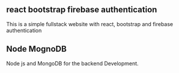 ## react bootstrap firebase authentication

This is a simple fullstack website with react, bootstrap and firebase authentication

## Node MognoDB

Node js and MongoDB for the backend Development.
